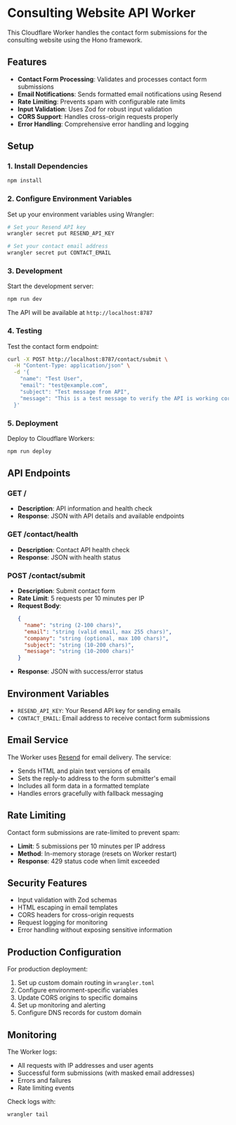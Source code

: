 # Consulting Website API Worker

This Cloudflare Worker handles the contact form submissions for the consulting website using the Hono framework.

## Features

- **Contact Form Processing**: Validates and processes contact form submissions
- **Email Notifications**: Sends formatted email notifications using Resend
- **Rate Limiting**: Prevents spam with configurable rate limits
- **Input Validation**: Uses Zod for robust input validation
- **CORS Support**: Handles cross-origin requests properly
- **Error Handling**: Comprehensive error handling and logging

## Setup

### 1. Install Dependencies

```bash
npm install
```

### 2. Configure Environment Variables

Set up your environment variables using Wrangler:

```bash
# Set your Resend API key
wrangler secret put RESEND_API_KEY

# Set your contact email address
wrangler secret put CONTACT_EMAIL
```

### 3. Development

Start the development server:

```bash
npm run dev
```

The API will be available at `http://localhost:8787`

### 4. Testing

Test the contact form endpoint:

```bash
curl -X POST http://localhost:8787/contact/submit \
  -H "Content-Type: application/json" \
  -d '{
    "name": "Test User",
    "email": "test@example.com",
    "subject": "Test message from API",
    "message": "This is a test message to verify the API is working correctly."
  }'
```

### 5. Deployment

Deploy to Cloudflare Workers:

```bash
npm run deploy
```

## API Endpoints

### GET /
- **Description**: API information and health check
- **Response**: JSON with API details and available endpoints

### GET /contact/health
- **Description**: Contact API health check
- **Response**: JSON with health status

### POST /contact/submit
- **Description**: Submit contact form
- **Rate Limit**: 5 requests per 10 minutes per IP
- **Request Body**:
  ```json
  {
    "name": "string (2-100 chars)",
    "email": "string (valid email, max 255 chars)",
    "company": "string (optional, max 100 chars)",
    "subject": "string (10-200 chars)",
    "message": "string (10-2000 chars)"
  }
  ```
- **Response**: JSON with success/error status

## Environment Variables

- `RESEND_API_KEY`: Your Resend API key for sending emails
- `CONTACT_EMAIL`: Email address to receive contact form submissions

## Email Service

The Worker uses [Resend](https://resend.com) for email delivery. The service:

- Sends HTML and plain text versions of emails
- Sets the reply-to address to the form submitter's email
- Includes all form data in a formatted template
- Handles errors gracefully with fallback messaging

## Rate Limiting

Contact form submissions are rate-limited to prevent spam:
- **Limit**: 5 submissions per 10 minutes per IP address
- **Method**: In-memory storage (resets on Worker restart)
- **Response**: 429 status code when limit exceeded

## Security Features

- Input validation with Zod schemas
- HTML escaping in email templates
- CORS headers for cross-origin requests
- Request logging for monitoring
- Error handling without exposing sensitive information

## Production Configuration

For production deployment:

1. Set up custom domain routing in `wrangler.toml`
2. Configure environment-specific variables
3. Update CORS origins to specific domains
4. Set up monitoring and alerting
5. Configure DNS records for custom domain

## Monitoring

The Worker logs:
- All requests with IP addresses and user agents
- Successful form submissions (with masked email addresses)
- Errors and failures
- Rate limiting events

Check logs with:
```bash
wrangler tail
```